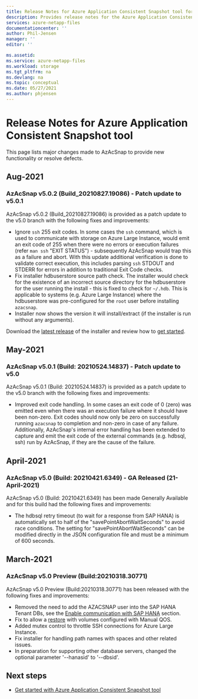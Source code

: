 ```yaml
---
title: Release Notes for Azure Application Consistent Snapshot tool for Azure NetApp Files | Microsoft Docs
description: Provides release notes for the Azure Application Consistent Snapshot tool that you can use with Azure NetApp Files. 
services: azure-netapp-files
documentationcenter: ''
author: Phil-Jensen
manager: ''
editor: ''

ms.assetid:
ms.service: azure-netapp-files
ms.workload: storage
ms.tgt_pltfrm: na
ms.devlang: na
ms.topic: conceptual
ms.date: 05/27/2021
ms.author: phjensen
---
```


# Release Notes for Azure Application Consistent Snapshot tool

This page lists major changes made to AzAcSnap to provide new functionality or resolve defects.

## Aug-2021

### AzAcSnap v5.0.2 (Build_20210827.19086) - Patch update to v5.0.1

AzAcSnap v5.0.2 (Build_20210827.19086) is provided as a patch update to the v5.0 branch with the following fixes and improvements:

- Ignore `ssh` 255 exit codes.  In some cases the `ssh` command, which is used to communicate with storage on Azure Large Instance, would emit an exit code of 255 when there were no errors or execution failures  (refer `man ssh` "EXIT STATUS") - subsequently AzAcSnap would trap this as a failure and abort.  With this update additional verification is done to validate correct execution, this includes parsing `ssh` STDOUT and STDERR for errors in addition to traditional Exit Code checks.
- Fix installer hdbuserstore source path check.  The installer would check for the existence of an incorrect source directory for the hdbuserstore for the user running the install - this is fixed to check for `~/.hdb`.  This is applicable to systems (e.g. Azure Large Instance) where the hdbuserstore was pre-configured for the `root` user before installing `azacsnap`.
- Installer now shows the version it will install/extract (if the installer is run without any arguments).

Download the [latest release](https://aka.ms/azacsnapinstaller) of the installer and review how to [get started](azacsnap-get-started.md).

## May-2021

### AzAcSnap v5.0.1 (Build: 20210524.14837) - Patch update to v5.0

AzAcSnap v5.0.1 (Build: 20210524.14837) is provided as a patch update to the v5.0 branch with the following fixes and improvements:

- Improved exit code handling.  In some cases an exit code of 0 (zero) was emitted even when there was an execution failure where it should have been non-zero.  Exit codes should now only be zero on successfully running `azacsnap` to completion and non-zero in case of any failure.  Additionally, AzAcSnap's internal error handling has been extended to capture and emit the exit code of the external commands (e.g. hdbsql, ssh) run by AzAcSnap, if they are the cause of the failure.

## April-2021

### AzAcSnap v5.0 (Build: 20210421.6349) - GA Released (21-April-2021)

AzAcSnap v5.0 (Build: 20210421.6349) has been made Generally Available and for this build had the following fixes and improvements:

- The hdbsql retry timeout (to wait for a response from SAP HANA) is automatically set to half of the "savePointAbortWaitSeconds" to avoid race conditions.  The setting for "savePointAbortWaitSeconds" can be modified directly in the JSON configuration file and must be a minimum of 600 seconds.

## March-2021

### AzAcSnap v5.0 Preview (Build:20210318.30771)

AzAcSnap v5.0 Preview (Build:20210318.30771) has been released with the following fixes and improvements:

- Removed the need to add the AZACSNAP user into the SAP HANA Tenant DBs, see the [Enable communication with SAP HANA](azacsnap-installation.md#enable-communication-with-sap-hana) section.
- Fix to allow a [restore](azacsnap-cmd-ref-restore.md) with volumes configured with Manual QOS.
- Added mutex control to throttle SSH connections for Azure Large Instance.
- Fix installer for handling path names with spaces and other related issues.
- In preparation for supporting other database servers, changed the optional parameter '--hanasid' to '--dbsid'.

## Next steps

- [Get started with Azure Application Consistent Snapshot tool](azacsnap-get-started.md)
